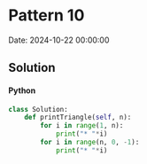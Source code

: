 # Pattern 10

Date: 2024-10-22 00:00:00

## Solution

#### Python
```python
class Solution:
    def printTriangle(self, n):
        for i in range(1, n):
            print("* "*i)
        for i in range(n, 0, -1):
            print("* "*i)
 ```